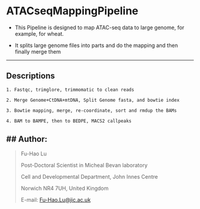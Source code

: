 # ATACseqMappingPipeline

*    This Pipeline is designed to map ATAC-seq data to large genome, for example, for wheat.

*    It splits large genome files into parts and do the mapping and then finally merge them

---

## Descriptions

    1. Fastqc, trimglore, trimmomatic to clean reads

	2. Merge Genome+CtDNA+mtDNA, Split Genome fasta, and bowtie index

	3. Bowtie mapping, merge, re-coordinate, sort and rmdup the BAMs

	4. BAM to BAMPE, then to BEDPE, MACS2 callpeaks

## ## Author:
>
>  Fu-Hao Lu
>
>  Post-Doctoral Scientist in Micheal Bevan laboratory
>
>  Cell and Developmental Department, John Innes Centre
>
>  Norwich NR4 7UH, United Kingdom
>
>  E-mail: Fu-Hao.Lu@jic.ac.uk
